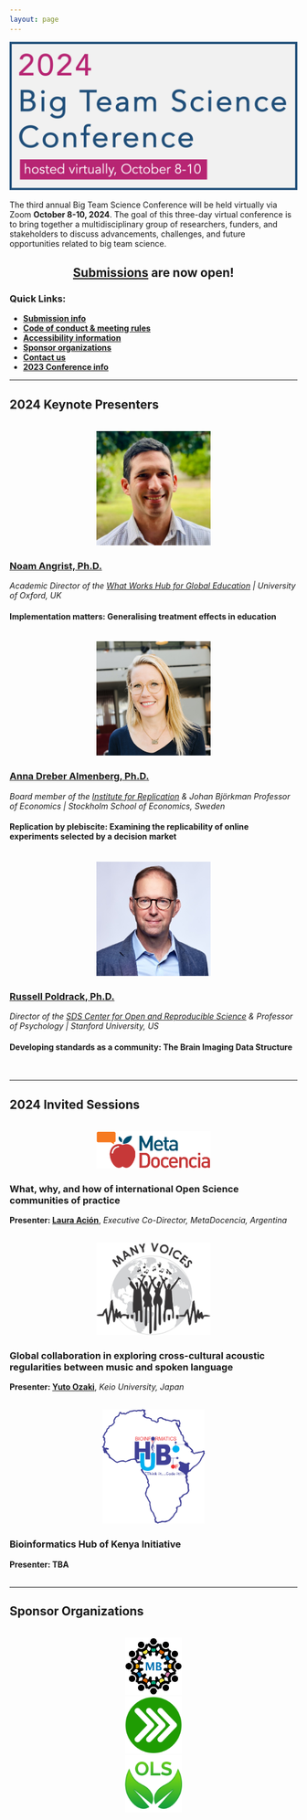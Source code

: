 ```yaml
---
layout: page
---
```



<img src="/assets/img/BTSCon2024_logo.png" alt="" />


<!--
<h2 align="center"><a href="{{site.baseurl}}/registration/">Registration</a> is open!</h2>
-->

<p>The third annual Big Team Science Conference will be held virtually via Zoom <b>October 8-10, 2024</b>. The goal of this three-day virtual conference is to bring together a multidisciplinary group of researchers, funders, and stakeholders to discuss advancements, challenges, and future opportunities related to big team science. </p>

<h2 align="center"><a href="{{site.baseurl}}/submissions/">Submissions</a> are now open!</h2>

<!--
<p>Thanks to everyone who presented and attended for making the <a href="{{site.baseurl}}/2023btscon/">2023 BTSCON</a> a fantastic event. We look forward to seeing you all at the 2024 conference!</p>
-->


### Quick Links:
* <b><a href="{{site.baseurl}}/submissions/">Submission info</a></b>
* <b><a href="{{site.baseurl}}/codeofconduct/">Code of conduct & meeting rules</a></b>
* <b><a href="{{site.baseurl}}/access/">Accessibility information</a></b>
* <b><a href="#sponsors">Sponsor organizations</a></b>
* <b><a href="{{site.baseurl}}/contact/">Contact us</a></b>
* <b><a href="{{site.baseurl}}/2023btscon/">2023 Conference info</a></b>


***

<h2 id="keynotes">2024 Keynote Presenters</h2>

<section>
  <div class="container">
    <div class="row">
      <div class="col-sm-12">
        <p>    </p>
      </div>
    </div>
    <div class="row">
      <div class="col-sm-4 col-xs-6" align="center">
        <br>
        <a href="https://mbrg.bsg.ox.ac.uk/person/noam-angrist" target="_blank"><img src="/assets/img/Angrist_headshot.jpg" alt="Noam Angrist, Ph.D." width="200" height="200"></a>
      </div>
      <div class="col-sm-8">
        <h3><a href="https://mbrg.bsg.ox.ac.uk/person/noam-angrist" target="_blank">Noam Angrist, Ph.D.</a></h3>
        <i>Academic Director of the <a href="https://www.wwhge.org/" target="_blank">What Works Hub for Global Education</a> | University of Oxford, UK</i>
        <h4>Implementation matters: Generalising treatment effects in education</h4>
      </div>
    </div>
    <div class="row">
      <div class="col-sm-12">
        <p>    </p>
      </div>
    </div>
    <div class="row">
      <div class="col-sm-4 col-xs-6" align="center">
        <br>
        <a href="https://sites.google.com/site/annadreber/" target="_blank"><img src="/assets/img/Dreber_headshot.jpg" alt="Anna Dreber, Ph.D." width="200" height="200"></a>
      </div>
      <div class="col-sm-8">
        <h3><a href="https://sites.google.com/site/annadreber/" target="_blank">Anna Dreber Almenberg, Ph.D.</a></h3>
        <i>Board member of the <a href="https://i4replication.org/" target="_blank">Institute for Replication</a> & Johan Björkman Professor of Economics | Stockholm School of Economics, Sweden</i>
        <h4>Replication by plebiscite: Examining the replicability of online experiments selected by a decision market</h4>
      </div>
    </div>
    <div class="row">
      <div class="col-sm-12">
        <p>    </p>
      </div>
    </div>
    <div class="row">
      <div class="col-sm-4 col-xs-6" align="center">
        <br>
        <a href="https://poldrack.github.io/" target="_blank"><img src="/assets/img/Poldrack_headshot.jpg" alt="Russell Poldrack, Ph.D." width="200" height="200"></a>
      </div>
      <div class="col-sm-8">
        <h3><a href="https://poldrack.github.io/" target="_blank">Russell Poldrack, Ph.D.</a></h3>
        <i>Director of the <a href="https://datascience.stanford.edu/cores" target="_blank">SDS Center for Open and Reproducible Science</a> & Professor of Psychology | Stanford University, US</i>
        <h4>Developing standards as a community: The Brain Imaging Data Structure</h4>
      </div>
    </div>
  </div>
</section>
<br>

***

<h2 id="invited">2024 Invited Sessions</h2>

<section>
  <div class="container">
    <div class="row">
      <div class="col-sm-12">
        <p>    </p>
      </div>
    </div>
    <div class="row">
      <div class="col-sm-4" align="center">
        <br>
        <a href="https://www.metadocencia.org/" target="_blank"><img src="/assets/img/metadocencia.png" alt="" width="200"></a>
      </div>
      <div class="col-sm-8">
        <h3>What, why, and how of international Open Science communities of practice</h3>
        <b>Presenter: <a href="https://www.metadocencia.org/authors/lacion/" target="_blank">Laura Ación</a></b>, <i>Executive Co-Director, MetaDocencia, Argentina</i>
      </div>
    </div>
    <div class="row">
      <div class="col-sm-12">
        <p>    </p>
      </div>
    </div>
    <div class="row">
      <div class="col-sm-4" align="center">
        <br>
        <a href="https://sites.google.com/view/comp-music-lab/many-voices" target="_blank"><img src="/assets/img/manyvoices.jpeg" alt="" width="200"></a>
      </div>
      <div class="col-sm-8">
        <h3>Global collaboration in exploring cross-cultural acoustic regularities between music and spoken language</h3>
        <b>Presenter: <a href="https://scholar.google.com/citations?user=qtxOpmMAAAAJ&hl=en&oi=ao" target="_blank">Yuto Ozaki</a></b>, <i>Keio University, Japan</i>
      </div>
    </div>
    <div class="row">
      <div class="col-sm-12">
        <p>    </p>
      </div>
    </div>
    <div class="row">
      <div class="col-sm-4" align="center">
        <br>
        <a href="https://bhki.org/" target="_blank"><img src="/assets/img/bhki.png" alt="" height="200"></a>
      </div>
      <div class="col-sm-8">
        <h3>Bioinformatics Hub of Kenya Initiative</h3>
        <b>Presenter: TBA</b>
      </div>
    </div>
  </div>
</section>

<br>

<!--
    <div class="row">
      <div class="col-sm-4" align="center">
        <br>
        <a href="http://manymanys.github.io/" target="_blank"><img src="/assets/img/manymanys_logo.png" alt="ManyManys logo" width="200" height="200"></a>
      </div>
      <div class="col-sm-8">
        <h4><i>Hackathon</i></h4>
        <h3><a href="http://manymanys.github.io/MM1/" target="_blank">ManyManys 1: Reversal Learning</a></h3>
        <b>Chairs: <a href="https://www.researchgate.net/profile/Nicolas-Alessandroni" target="_blank">Nicolás Alessandroni</a></b>, <i>Concordia University, Canada</i> & <a href="https://www.pittstate.edu/education/psychology-and-counseling/faculty-and-staff/laurent-pr%C3%A9t%C3%B4t.html" target="_blank"><b>Laurent Prétôt</b></a>, <i>Pittsburg State University, US</i>
      </div>
    </div>
    <div class="col-sm-12">
        <p>   </p>
    </div>
    <div class="row">
      <div class="col-sm-4" align="center">
        <br>
        <a href="https://ois.lbg.ac.at/" target="_blank"><img src="/assets/img/OISC_logo.png" alt="symposium" width="200" height="200"></a>
      </div>
      <div class="col-sm-8">
        <h4><i>Symposium</i></h4>
        <h3><a href="https://ois.lbg.ac.at/" target="_blank">Open Innovation in Science (OIS)</a>: How open and collaborative practices in science influence scientific productivity and societal impact</h3>
        <b>Chair: <a href="https://ois.lbg.ac.at/team/susanne-beck/" target="_blank">Susanne Beck</a></b>, <i>Ludwig Boltzmann Gesellschaft Open Innovation in Science Center, Austria</i> <br>
        <b>Additional Presenters: <a href="https://www.cbs.dk/en/research/departments-and-centres/department-of-strategy-and-innovation/staff/cgsi" target="_blank">Christoph Grimpe</a>, <a href="https://www.cbs.dk/en/research/departments-and-centres/department-of-strategy-and-innovation/staff/mpsi" target="_blank">Marion Poetz</a>, <a href="https://esmt.berlin/faculty-research/person/henry-sauermann" target="_blank">Henry Sauermann</a></b>
      </div>
    </div>
    <div class="col-sm-12">
        <p>   </p>
    </div>
    <div class="row">
      <div class="col-sm-4" align="center">
        <br>
        <br>
        <a href="https://open-sci.cn/" target="_blank"><img src="/assets/img/COSN.png" alt="" width="200"></a>
      </div>
      <div class="col-sm-8">
        <h4><i>Panel</i></h4>
        <h3><a href="https://open-sci.cn/" target="_blank">Open Science in Developing Countries</a></h3>
        <b>Chair: <a href="https://huchuanpeng.com/" target="_blank">Hu Chuan-Peng</a></b>, <i>Nanjing Normal University, China</i><br>
        <b>Additional Panelists: <a href="https://scholar.google.com/citations?user=oXBgT5IAAAAJ&hl=en" target="_blank">Alma Jeftic</a>, <a href="https://scholar.google.com/citations?user=ai7FVGoAAAAJ&hl=en&oi=sra" target="_blank">Leonardo Seda</a>, <a href="https://researchers.mq.edu.au/en/persons/samiul-hossain" target="_blank">Samiul Hossain</a>, <a href="https://www.iss.nl/en/people/zhiqi-xu" target="_blank">Zhiqi Xu</a>, <a href="https://www.nikitaghodke.com/" target="_blank">Nikita Ghodke</a></b>
      </div>
    </div>
    <div class="col-sm-12">
        <p>   </p>
    </div>
-->
 
<!--
***
## [Program]({{site.baseurl}}/schedule/) 
-->


***

<h2 id="sponsors">Sponsor Organizations</h2>

<section>
	<br>
	<div class="container">
		<div class="row justify-content-around">
		  <div class="col-lg-3 col-md-2 col-sm-2 col-xs-2" align="center">
		    <a href="https://manybabies.github.io" class="image" target="_blank"><img src="/assets/img/MB_logo.png" alt="ManyBabies" width="100" height="100"></a>
		  </div>
		  <div class="col-lg-3 col-md-2 col-sm-2 col-xs-2" align="center">
			  <a href="https://psysciacc.org/" class="image" target="_blank"><img src="/assets/img/psa_logo.png" alt="PSA" width="100" height="100"></a>
		  </div>
		  <div class="col-lg-3 col-md-2 col-sm-2 col-xs-2" align="center">
			  <a href="https://openlifesci.org//" class="image" target="_blank"><img src="/assets/img/ols-logo.png" alt="Open Life Science logo" width="100" height="100"></a>
		  </div>
	  </div>
	</div>
</section>

<br>

